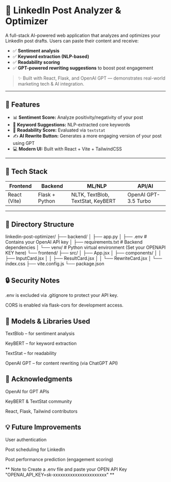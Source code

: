 # 📢 LinkedIn Post Analyzer & Optimizer

A full-stack AI-powered web application that analyzes and optimizes your LinkedIn post drafts. Users can paste their content and receive:

- ✅ **Sentiment analysis**
- ✅ **Keyword extraction (NLP-based)**
- ✅ **Readability scoring**
- ✅ **GPT-powered rewriting suggestions** to boost post engagement

> ✨ Built with React, Flask, and OpenAI GPT — demonstrates real-world marketing tech & AI integration.

---

## 🚀 Features

- 📊 **Sentiment Score:** Analyze positivity/negativity of your post
- 🧠 **Keyword Suggestions:** NLP-extracted core keywords
- 📖 **Readability Score:** Evaluated via `textstat`
- ✍️ **AI Rewrite Button:** Generates a more engaging version of your post using GPT
- 💻 **Modern UI:** Built with React + Vite + TailwindCSS

---

## 🧰 Tech Stack

| Frontend       | Backend        | ML/NLP | API/AI |
|----------------|----------------|--------|--------|
| React (Vite)   | Flask + Python | NLTK, TextBlob, TextStat, KeyBERT | OpenAI GPT-3.5 Turbo |

---

## 📁 Directory Structure

linkedin-post-optimizer/
├── backend/
│ ├── app.py
│ ├── .env # Contains your OpenAI API key
│ ├── requirements.txt # Backend dependencies
│ └── venv/ # Python virtual environment (Set your OPENAPI KEY here)
└── frontend/
├── src/
│ ├── App.jsx
│ ├── components/
│ │ ├── InputCard.jsx
│ │ ├── ResultCard.jsx
│ │ └── RewriteCard.jsx
│ └── index.css
├── vite.config.js
└── package.json

## 🔒 Security Notes
.env is excluded via .gitignore to protect your API key.

CORS is enabled via flask-cors for development access.

## 🧠 Models & Libraries Used
TextBlob – for sentiment analysis

KeyBERT – for keyword extraction

TextStat – for readability

OpenAI GPT – for content rewriting (via ChatGPT API)

## 🙌 Acknowledgments
OpenAI for GPT APIs

KeyBERT & TextStat community

React, Flask, Tailwind contributors

## 💡 Future Improvements
User authentication

Post scheduling for LinkedIn

Post performance prediction (engagement scoring)

** Note to Create a .env file and paste your OPEN API Key "OPENAI_API_KEY=sk-xxxxxxxxxxxxxxxxxxxxxx" **

